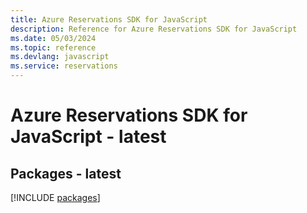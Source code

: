 ```yaml
---
title: Azure Reservations SDK for JavaScript
description: Reference for Azure Reservations SDK for JavaScript
ms.date: 05/03/2024
ms.topic: reference
ms.devlang: javascript
ms.service: reservations
---
```

# Azure Reservations SDK for JavaScript - latest
## Packages - latest
[!INCLUDE [packages](reservations-index.md)]